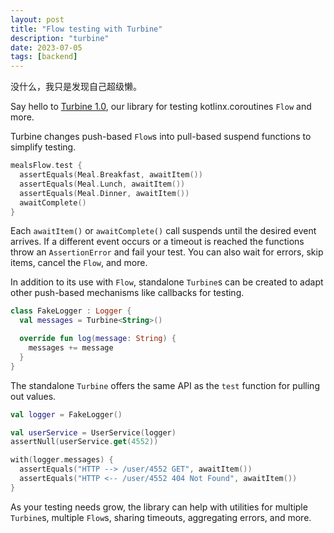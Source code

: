 ```yaml
---
layout: post
title: "Flow testing with Turbine"
description: "turbine"
date: 2023-07-05
tags: [backend]
---
```


没什么，我只是发现自己超级懒。

<!--more-->

Say hello to [Turbine 1.0](https://github.com/cashapp/turbine), our library for testing kotlinx.coroutines `Flow` and more.

Turbine changes push-based `Flow`s into pull-based suspend functions to simplify testing.

```kotlin
mealsFlow.test {
  assertEquals(Meal.Breakfast, awaitItem())
  assertEquals(Meal.Lunch, awaitItem())
  assertEquals(Meal.Dinner, awaitItem())
  awaitComplete()
}
```

Each `awaitItem()` or `awaitComplete()` call suspends until the desired event arrives. If a different event occurs or a timeout is reached the functions throw an `AssertionError` and fail your test. You can also wait for errors, skip items, cancel the `Flow`, and more.

In addition to its use with `Flow`, standalone `Turbine`s can be created to adapt other push-based mechanisms like callbacks for testing.

```kotlin
class FakeLogger : Logger {
  val messages = Turbine<String>()

  override fun log(message: String) {
    messages += message
  }
}
```

The standalone `Turbine` offers the same API as the `test` function for pulling out values.

```kotlin
val logger = FakeLogger()

val userService = UserService(logger)
assertNull(userService.get(4552))

with(logger.messages) {
  assertEquals("HTTP --> /user/4552 GET", awaitItem())
  assertEquals("HTTP <-- /user/4552 404 Not Found", awaitItem())
}
```

As your testing needs grow, the library can help with utilities for multiple `Turbine`s, multiple `Flow`s, sharing timeouts, aggregating errors, and more.
